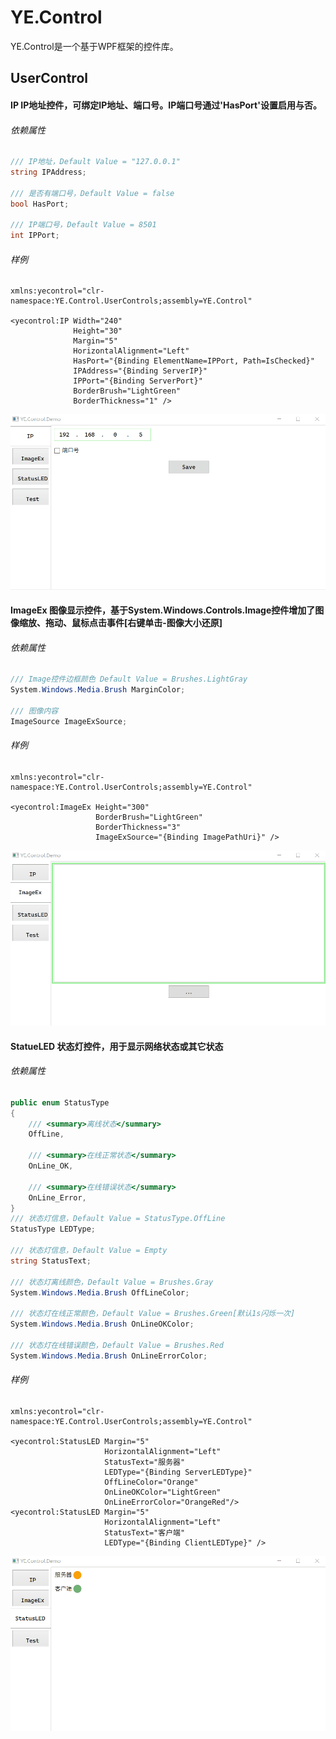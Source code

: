 # YE.Control
YE.Control是一个基于WPF框架的控件库。



## UserControl

#### IP  IP地址控件，可绑定IP地址、端口号。IP端口号通过'HasPort'设置启用与否。

###### 依赖属性

```csharp
/// IP地址，Default Value = "127.0.0.1"
string IPAddress;

/// 是否有端口号，Default Value = false
bool HasPort;
    
/// IP端口号，Default Value = 8501
int IPPort;
```

###### 样例

```xaml
xmlns:yecontrol="clr-namespace:YE.Control.UserControls;assembly=YE.Control"

<yecontrol:IP Width="240"
              Height="30"
              Margin="5"
              HorizontalAlignment="Left"
              HasPort="{Binding ElementName=IPPort, Path=IsChecked}"
              IPAddress="{Binding ServerIP}"
              IPPort="{Binding ServerPort}"
              BorderBrush="LightGreen"
              BorderThickness="1" />
```

![](https://github.com/njit-77/YE.Control/blob/6d3fa61f8a2f0cc2b20d9d17da7a3ab8035c19b1/Image/IP.gif)

#### ImageEx  图像显示控件，基于System.Windows.Controls.Image控件增加了图像缩放、拖动、鼠标点击事件[右键单击-图像大小还原]

###### 依赖属性

```csharp
/// Image控件边框颜色 Default Value = Brushes.LightGray
System.Windows.Media.Brush MarginColor;

/// 图像内容
ImageSource ImageExSource;
```

###### 样例

```xaml
xmlns:yecontrol="clr-namespace:YE.Control.UserControls;assembly=YE.Control"

<yecontrol:ImageEx Height="300"
                   BorderBrush="LightGreen"
                   BorderThickness="3"
                   ImageExSource="{Binding ImagePathUri}" />
```

![](https://github.com/njit-77/YE.Control/blob/6d3fa61f8a2f0cc2b20d9d17da7a3ab8035c19b1/Image/ImageEx.gif)



#### StatueLED 状态灯控件，用于显示网络状态或其它状态

###### 依赖属性

```csharp
public enum StatusType
{
    /// <summary>离线状态</summary>
    OffLine,

    /// <summary>在线正常状态</summary>
    OnLine_OK,

    /// <summary>在线错误状态</summary>
    OnLine_Error,
}
/// 状态灯信息，Default Value = StatusType.OffLine
StatusType LEDType;
    
/// 状态灯信息，Default Value = Empty   
string StatusText;

/// 状态灯离线颜色，Default Value = Brushes.Gray
System.Windows.Media.Brush OffLineColor;

/// 状态灯在线正常颜色，Default Value = Brushes.Green[默认1s闪烁一次]
System.Windows.Media.Brush OnLineOKColor;

/// 状态灯在线错误颜色，Default Value = Brushes.Red
System.Windows.Media.Brush OnLineErrorColor;
```

###### 样例

```xaml
xmlns:yecontrol="clr-namespace:YE.Control.UserControls;assembly=YE.Control"

<yecontrol:StatusLED Margin="5"
                     HorizontalAlignment="Left"
                     StatusText="服务器"
                     LEDType="{Binding ServerLEDType}"
                     OffLineColor="Orange"
                     OnLineOKColor="LightGreen"
                     OnLineErrorColor="OrangeRed"/>
<yecontrol:StatusLED Margin="5"
                     HorizontalAlignment="Left"
                     StatusText="客户端"
                     LEDType="{Binding ClientLEDType}" />
```

![](https://github.com/njit-77/YE.Control/blob/6d3fa61f8a2f0cc2b20d9d17da7a3ab8035c19b1/Image/StatusLED.gif)
